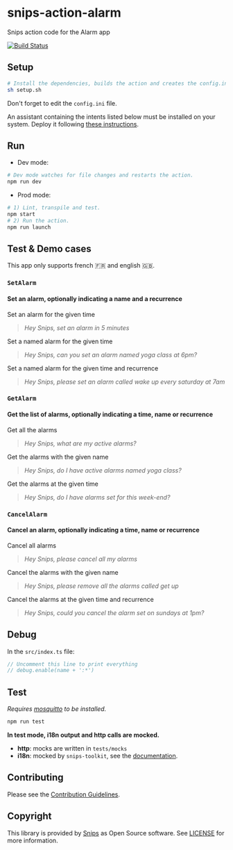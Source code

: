 # snips-action-alarm

Snips action code for the Alarm app

[![Build Status](https://travis-ci.org/snipsco/snips-action-alarm.svg?branch=master)](https://travis-ci.org/snipsco/snips-action-alarm)

## Setup

```sh
# Install the dependencies, builds the action and creates the config.ini file.
sh setup.sh
```

Don't forget to edit the `config.ini` file.

An assistant containing the intents listed below must be installed on your system. Deploy it following [these instructions](https://docs.snips.ai/articles/console/actions/deploy-your-assistant).

## Run

- Dev mode:

```sh
# Dev mode watches for file changes and restarts the action.
npm run dev
```

- Prod mode:

```sh
# 1) Lint, transpile and test.
npm start
# 2) Run the action.
npm run launch
```

## Test & Demo cases

This app only supports french 🇫🇷 and english 🇬🇧.

### `SetAlarm`

#### Set an alarm, optionally indicating a name and a recurrence

Set an alarm for the given time
> *Hey Snips, set an alarm in 5 minutes*

Set a named alarm for the given time
> *Hey Snips, can you set an alarm named yoga class at 6pm?*

Set a named alarm for the given time and recurrence
> *Hey Snips, please set an alarm called wake up every saturday at 7am*

### `GetAlarm`

#### Get the list of alarms, optionally indicating a time, name or recurrence

Get all the alarms
> *Hey Snips, what are my active alarms?*

Get the alarms with the given name
> *Hey Snips, do I have active alarms named yoga class?*

Get the alarms at the given time
> *Hey Snips, do I have alarms set for this week-end?*

### `CancelAlarm`

#### Cancel an alarm, optionally indicating a time, name or recurrence

Cancel all alarms
> *Hey Snips, please cancel all my alarms*

Cancel the alarms with the given name
> *Hey Snips, please remove all the alarms called get up*

Cancel the alarms at the given time and recurrence
> *Hey Snips, could you cancel the alarm set on sundays at 1pm?*

## Debug

In the `src/index.ts` file:

```js
// Uncomment this line to print everything
// debug.enable(name + ':*')
```

## Test

*Requires [mosquitto](https://mosquitto.org/download/) to be installed.*

```sh
npm run test
```

**In test mode, i18n output and http calls are mocked.**

- **http**: mocks are written in `tests/mocks`
- **i18n**: mocked by `snips-toolkit`, see the [documentation](https://github.com/snipsco/snips-javascript-toolkit#i18n).

## Contributing

Please see the [Contribution Guidelines](https://github.com/snipsco/snips-action-alarm/blob/master/CONTRIBUTING.md).

## Copyright

This library is provided by [Snips](https://snips.ai) as Open Source software. See [LICENSE](https://github.com/snipsco/snips-action-alarm/blob/master/LICENSE) for more information.
